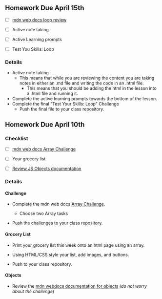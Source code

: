 ## Homework Due April 15th

- [ ] [mdn web docs loop review](https://developer.mozilla.org/en-US/docs/Learn_web_development/Core/Scripting/Loops)

- [ ] Active note taking

- [ ] Active Learning prompts

- [ ] Test You Skills: Loop

### Details

- Active note taking
  - This means that while you are reviewing the content you are taking notes in either an .md file and writing the code in an .html file.
    - This means that you should be adding the html in the lesson into a .html file and running it.
- Complete the active learning prompts towards the bottom of the lesson.
- Complete the final "Test Your Skills: Loop" Challenge
  - Push the final file to your class repository.

## Homework Due April 10th

### Checklist

- [ ] [mdn web docs Array Challenge](https://developer.mozilla.org/en-US/docs/Learn_web_development/Core/Scripting/Test_your_skills:_Arrays#arrays_1)

- [ ] Your grocery list

- [ ] [Review JS Objects documentation](https://developer.mozilla.org/en-US/docs/Learn_web_development/Core/Scripting/Object_basics)

### Details

#### Challenge

- Complete the mdn web docs [Array Challenge](https://developer.mozilla.org/en-US/docs/Learn_web_development/Core/Scripting/Test_your_skills:_Arrays#arrays_1).

  - Choose two Array tasks

- Push the challenges to your class repository.

#### Grocery List

- Print your grocery list this week onto an html page using an array.

- Using HTML/CSS style your list, add images, and buttons.

- Push to your class repository.

#### Objects

- Review the [mdn webdocs documentation for objects](https://developer.mozilla.org/en-US/docs/Learn_web_development/Core/Scripting/Object_basics) (_do not worry about the challenge_)
